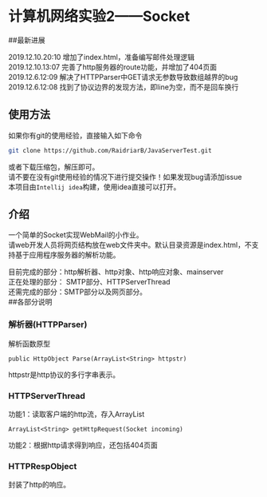 # 计算机网络实验2——Socket

##最新进展

2019.12.10.20:10 增加了index.html，准备编写邮件处理逻辑  
2019.12.10.13:07 完善了http服务器的route功能，并增加了404页面  
2019.12.6.12:09 解决了HTTPParser中GET请求无参数导致数组越界的bug  
2019.12.6.12:08 找到了协议边界的发现方法，即line为空，而不是回车换行  
## 使用方法
如果你有git的使用经验，直接输入如下命令
```bash
git clone https://github.com/RaidriarB/JavaServerTest.git
```
或者下载压缩包，解压即可。  
请不要在没有git使用经验的情况下进行提交操作！如果发现bug请添加issue  
本项目由`Intellij idea`构建，使用idea直接可以打开。

## 介绍
一个简单的Socket实现WebMail的小作业。  
请web开发人员将网页结构放在web文件夹中。默认目录资源是index.html，不支持基于应用程序服务器的解析功能。  

  
目前完成的部分：http解析器、http对象、http响应对象、mainserver  
正在处理的部分： SMTP部分、HTTPServerThread  
还需完成的部分：SMTP部分以及网页部分。  
##各部分说明

### 解析器(HTTPParser)
解析函数原型
```$xslt
public HttpObject Parse(ArrayList<String> httpstr)
```
httpstr是http协议的多行字串表示。

### HTTPServerThread
功能1：读取客户端的http流，存入ArrayList
```$xslt
ArrayList<String> getHttpRequest(Socket incoming)
```
功能2：根据http请求得到响应，还包括404页面  
### HTTPRespObject
封装了http的响应。
